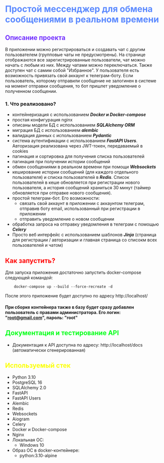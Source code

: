 # <span style="color: #5c8aff">Простой мессенджер для обмена сообщениями в реальном времени</span>

## <span style="color: #7230ff">Описание проекта</span>
  В приложении можно регистрироваться и создавать чат с другим пользователем (групповые чаты не предусмотрены).
На странице отображаются все зарегистрированные пользователи, чат можно начать с любым из них. Между чатами можно переключаться. 
Также доступен чат с самим собой "Избранное". У пользователя есть возможность привязать свой аккаунт к телеграм-боту. 
Если пользователь, которому отправили сообщение не залогинен в системе на момент отправки сообщения, то бот пришлет 
уведомление о полученном сообщении.

### 1. Что реализовано?
- контейнеризация с использованием ***Docker и Docker-compose***
- простая конфигурация nginx
- описаны модели БД с использованием ***SQLAlchemy ORM***
- миграция БД с использованием ***alembic***
- валидация данных с использованием ***Pydantic***
- система аутентификации с использованием ***FastAPI Users***. Авторизация реализована через JWT-токен, передаваемый в cookies
- пагинация и сортировка для получения списка пользователей
- пагинация при получении истории сообщений
- обмен сообщениями в реальном времени при помощи ***Websockets***
- кеширование истории сообщений (для каждого отдельного пользователя) и списка пользователей в ***Redis***. Список пользователей в кеше обновляется при регистрации нового пользователя,
а история сообщений храниться 30 минут (таймер обновляется при отправке нового сообщения).
- простой телеграм-бот. Его возможности:
  + связать свой аккаунт в приложении с аккаунтом телеграм, отправив боту email, использованный при регистрации в приложении
  + отправить уведомление о новом сообщении
- обработка запроса на отправку уведомления в телеграм с помощью ***Celery***
- Просто веб интерфейс с использованием шаблонов ***Jinja*** (страница для регистрации / авторизации и главная страница
со списокм всех пользователей и чатом)

## <span style="color: #f00">Как запустить?</span>
 Для запуска приложения достаточно запустить docker-compose следующей командой:
```
    docker-compose up --build --force-recreate -d
```
После этого приложение будет доступно по адресу http://localhost/

#### При сборке контейнера также в базу будет сразу добавлен пользователь с правами администратора. Его логин: "root@gmail.com", пароль: "root" 
## <span style="color: #00ff1a">Документация и тестирование API</span>

- Документация к API доступна по адресу: http://localhost/docs (автоматически сгенерированная)


## <span style="color: #fbff00">Используемый стек</span>
- Python 3.10
- PostgreSQL 16
- SQLAlchemy 2.0
- FastAPI
- FastAPI Users
- Alembic
- Redis
- Websockets
- Aiogram
- Celery
- Docker и Docker-compose
- Nginx
- Локальная ОС:
    + Windows 10
- Образ ОС в docker-контейнере:
    + python:3.10-alpine


